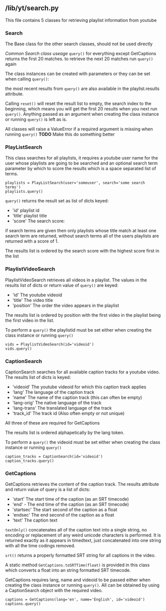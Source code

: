 ## /lib/yt/search.py ##

This file contains 5 classes for retrieving playlist information from youtube

### Search ###

The Base class for the other search classes, should not be used directly

*Common Search class useage*
`query()` for everything except GetCaptions returns the first 20 matches.
to retrieve the next 20 matches run `query()` again

The class instances can be created with parameters or they can be set when
calling `query()`:

the most recent results from `query()` are also available in the 
playlist.results attribute.

Calling `reset()` will reset the result list to empty, the search index to the
beginning, which means you will get the first 20 results when you next run
`query()`. Anything passed as an argument when creating the class instance
or running `query()` is left as is.

All classes will raise a ValueError if a required argument is missing when
running `query()` **TODO** Make this do something better

### PlayListSearch ###

This class searches for all playlists, it requires a youtube user name for
the user whose playlists are going to be searched and an optional search
term parameter by which to score the results which is a space separated
list of terms.


    playlists = PlayListSearch(user='someuser', search='some search terms')
    playlists.query()


`query()` returns the result set as list of dicts keyed:

 - 'id' playlist id
 - 'title' playlist title
 - 'score' The search score:

if search terms are given then only playlists whose title match at least one 
search term are returned, without search terms all of the users playlists are
returned with a score of 1.

The results list is ordered by the search score with the highest score first
in the list

### PlaylistVideoSearch ###

PlaylistVideoSearch retrieves all videos in a playlist. The values in the
results list of dicts or return value of `query()` are keyed:

 - 'id' The youtube videoid
 - 'title' The video title
 - 'position' The order the video appears in the playlist

The results list is ordered by position with the first video in the playlist
being the first video in the list.

To perform a `query()` the playlistid must be set either when creating the
class instance or running `query()`


    vids = PlaylistVideoSearch(id='videoid')
    vids.query()


### CaptionSearch ###

CaptionSearch searches for all available caption tracks for a youtube
video. The results list of dicts is keyed:

 - 'videoid' The youtube videoid for which this caption track applies
 - 'lang' The language of the caption track
 - 'name' The name of the caption track (this can often be empty)
 - 'lang-orig' The native language of the track
 - 'lang-trans' The translated language of the track
 - 'track_id' The track id (Also often empty or not unique)

All three of these are required for GetCaptions

The results list is ordered alphapetically by the lang token.

To perform a `query()` the videoid must be set either when creating the class
instance or running `query()`


    caption_tracks = CaptionSearch(id='videoid')
    caption_tracks.query()


### GetCaptions ###

GetCaptions retrieves the content of the caption track. The results attribute
and return value of query is a list of dicts:

 - 'start' The start time of the caption (as an SRT timecode) 
 - 'end' - The end time of the caption (as an SRT timecode)
 - 'startsec' The start second of the caption as a float
 - 'endsec' The end second of the caption as a float
 - 'text' The caption text
 
`textOnly()` concatenates all of the caption text into a single string,
no encoding or replacement of any weird unicode characters is performed. It is returned exactly as it appears
in timedtext, just concatenated into one string with all the time codings 
removed.

`srt()` returns a properly formatted SRT string for all captions in the video.

A static method `GetCaptions.toSRTTime(float)` is provided in this class which
converts a float into an string formatted SRT timecode.

GetCaptions requires lang, name and videoid to be passed either when creating
the class instance or running `query()`. All can be obtained by using a 
CaptionSearch object with the required video.


    captions = GetCaptions(lang='en', name='English', id='videoid')
    captions.query()